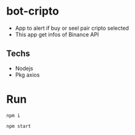 # bot-cripto

- App to alert if buy or seel pair cripto selected
- This app get infos of Binance API

## Techs

- Nodejs
- Pkg axios

# Run

```
npm i
```

```
npm start
```
